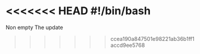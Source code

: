 <<<<<<< HEAD
 #!/bin/bash 
=======
Non empty
The update
>>>>>>> ccea190a847501e98221ab36b1ff1accd9ee5768
